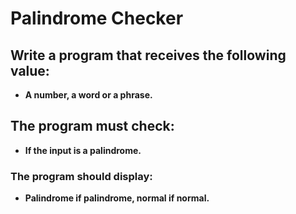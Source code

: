 # Palindrome Checker

## Write a program that receives the following value:
* **A number, a word or a phrase.**

## The program must check:
* **If the input is a palindrome.**

### The program should display:
* **Palindrome if palindrome, normal if normal.**